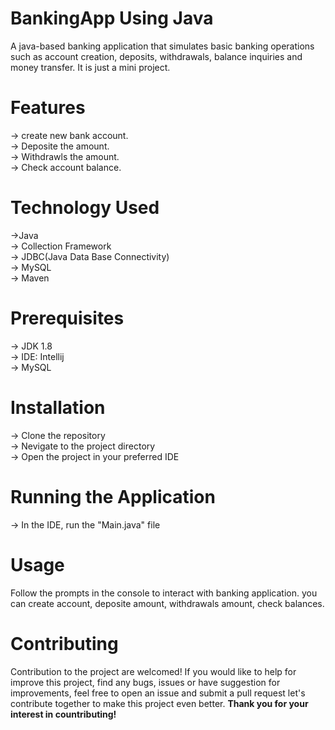 # BankingApp Using Java
A java-based banking application that simulates basic banking operations such as account creation, deposits, withdrawals, balance inquiries and money transfer. It is just a mini project.

# Features

-> create new bank account.<br>  -> Deposite the amount.<br>  -> Withdrawls the amount.<br>  -> Check account balance.

# Technology Used

->Java <br> -> Collection Framework <br> -> JDBC(Java Data Base Connectivity)<br> -> MySQL<br> -> Maven

# Prerequisites

-> JDK 1.8 <br> -> IDE: Intellij <br> -> MySQL

# Installation

-> Clone the repository<br> -> Nevigate to the project directory <br> -> Open the project in your preferred IDE <br> 

# Running the Application

-> In the IDE, run the "Main.java" file <br>

# Usage

Follow the prompts in the console to interact with banking application. you can create account, deposite amount, withdrawals amount, check balances.

# Contributing
Contribution to the project are welcomed! If you would like to help for improve this project, find any bugs, issues or have suggestion for improvements, feel free to open an issue and submit a pull request let's contribute together to make this project even better. **Thank you for your interest in countributing!**

